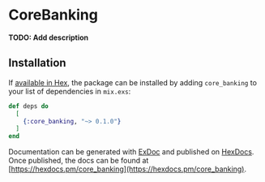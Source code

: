 # CoreBanking

**TODO: Add description**

## Installation

If [available in Hex](https://hex.pm/docs/publish), the package can be installed
by adding `core_banking` to your list of dependencies in `mix.exs`:

```elixir
def deps do
  [
    {:core_banking, "~> 0.1.0"}
  ]
end
```

Documentation can be generated with [ExDoc](https://github.com/elixir-lang/ex_doc)
and published on [HexDocs](https://hexdocs.pm). Once published, the docs can
be found at [https://hexdocs.pm/core_banking](https://hexdocs.pm/core_banking).

